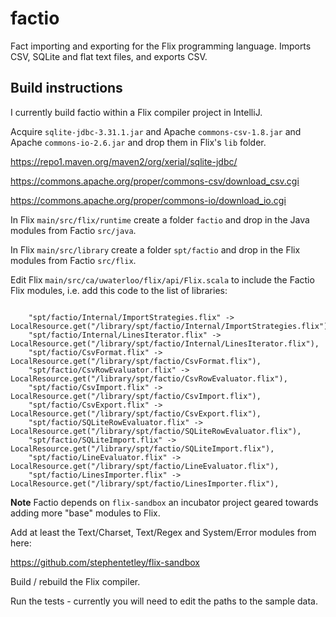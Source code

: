 # factio

Fact importing and exporting for the Flix programming language.
Imports CSV, SQLite and flat text files, and exports CSV.

## Build instructions

I currently build factio within a Flix compiler project in IntelliJ.

Acquire `sqlite-jdbc-3.31.1.jar` and Apache `commons-csv-1.8.jar`
and Apache `commons-io-2.6.jar` and drop them in Flix's `lib` folder.

https://repo1.maven.org/maven2/org/xerial/sqlite-jdbc/

https://commons.apache.org/proper/commons-csv/download_csv.cgi

https://commons.apache.org/proper/commons-io/download_io.cgi

In Flix `main/src/flix/runtime` create a folder `factio` and drop in the Java
modules from Factio `src/java`.

In Flix `main/src/library` create a folder `spt/factio` and drop in the Flix
modules from Factio `src/flix`.

Edit Flix `main/src/ca/uwaterloo/flix/api/Flix.scala` to include the 
Factio Flix modules, i.e. add this code to the list of libraries:

~~~ {.Scala}

    "spt/factio/Internal/ImportStrategies.flix" -> LocalResource.get("/library/spt/factio/Internal/ImportStrategies.flix"),
    "spt/factio/Internal/LinesIterator.flix" -> LocalResource.get("/library/spt/factio/Internal/LinesIterator.flix"),
    "spt/factio/CsvFormat.flix" -> LocalResource.get("/library/spt/factio/CsvFormat.flix"),
    "spt/factio/CsvRowEvaluator.flix" -> LocalResource.get("/library/spt/factio/CsvRowEvaluator.flix"),
    "spt/factio/CsvImport.flix" -> LocalResource.get("/library/spt/factio/CsvImport.flix"),
    "spt/factio/CsvExport.flix" -> LocalResource.get("/library/spt/factio/CsvExport.flix"),
    "spt/factio/SQLiteRowEvaluator.flix" -> LocalResource.get("/library/spt/factio/SQLiteRowEvaluator.flix"),
    "spt/factio/SQLiteImport.flix" -> LocalResource.get("/library/spt/factio/SQLiteImport.flix"),
    "spt/factio/LineEvaluator.flix" -> LocalResource.get("/library/spt/factio/LineEvaluator.flix"),
    "spt/factio/LinesImporter.flix" -> LocalResource.get("/library/spt/factio/LinesImporter.flix"),

~~~

**Note** Factio depends on `flix-sandbox` an incubator project geared towards adding 
more "base" modules to Flix. 

Add at least the Text/Charset, Text/Regex and System/Error modules from here:

https://github.com/stephentetley/flix-sandbox

Build / rebuild the Flix compiler.

Run the tests - currently you will need to edit the paths to the sample data.
